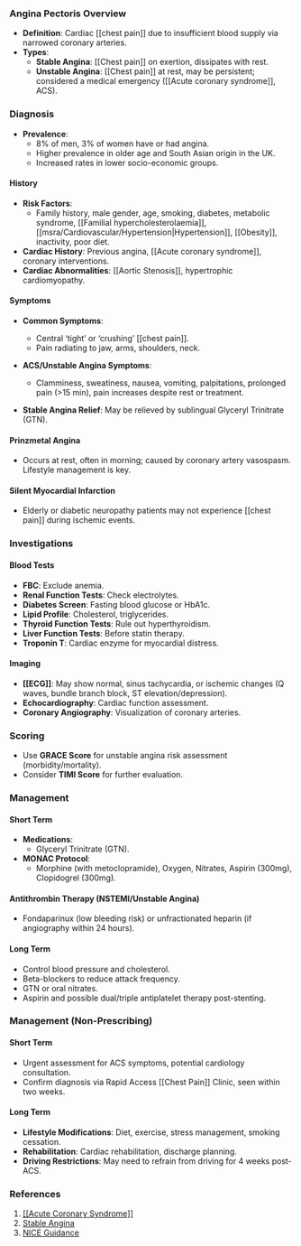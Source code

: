 ### Angina Pectoris Overview
- **Definition**: Cardiac [[chest pain]] due to insufficient blood supply via narrowed coronary arteries.
- **Types**: 
  - **Stable Angina**: [[Chest pain]] on exertion, dissipates with rest.
  - **Unstable Angina**: [[Chest pain]] at rest, may be persistent; considered a medical emergency ([[Acute coronary syndrome]], ACS).
  
### Diagnosis
- **Prevalence**: 
  - 8% of men, 3% of women have or had angina.
  - Higher prevalence in older age and South Asian origin in the UK.
  - Increased rates in lower socio-economic groups.
  
#### History
- **Risk Factors**: 
  - Family history, male gender, age, smoking, diabetes, metabolic syndrome, [[Familial hypercholesterolaemia]], [[msra/Cardiovascular/Hypertension|Hypertension]], [[Obesity]], inactivity, poor diet.
- **Cardiac History**: Previous angina, [[Acute coronary syndrome]], coronary interventions.
- **Cardiac Abnormalities**: [[Aortic Stenosis]], hypertrophic cardiomyopathy.

#### Symptoms
- **Common Symptoms**: 
  - Central ‘tight’ or ‘crushing’ [[chest pain]].
  - Pain radiating to jaw, arms, shoulders, neck.
  
- **ACS/Unstable Angina Symptoms**: 
  - Clamminess, sweatiness, nausea, vomiting, palpitations, prolonged pain (>15 min), pain increases despite rest or treatment.
  
- **Stable Angina Relief**: May be relieved by sublingual Glyceryl Trinitrate (GTN).

#### Prinzmetal Angina
- Occurs at rest, often in morning; caused by coronary artery vasospasm. Lifestyle management is key.

#### Silent Myocardial Infarction
- Elderly or diabetic neuropathy patients may not experience [[chest pain]] during ischemic events.

### Investigations
#### Blood Tests
- **FBC**: Exclude anemia.
- **Renal Function Tests**: Check electrolytes.
- **Diabetes Screen**: Fasting blood glucose or HbA1c.
- **Lipid Profile**: Cholesterol, triglycerides.
- **Thyroid Function Tests**: Rule out hyperthyroidism.
- **Liver Function Tests**: Before statin therapy.
- **Troponin T**: Cardiac enzyme for myocardial distress.

#### Imaging
- **[[ECG]]**: May show normal, sinus tachycardia, or ischemic changes (Q waves, bundle branch block, ST elevation/depression).
- **Echocardiography**: Cardiac function assessment.
- **Coronary Angiography**: Visualization of coronary arteries.

### Scoring
- Use **GRACE Score** for unstable angina risk assessment (morbidity/mortality). 
- Consider **TIMI Score** for further evaluation.

### Management
#### Short Term
- **Medications**:
  - Glyceryl Trinitrate (GTN).
- **MONAC Protocol**:
  - Morphine (with metoclopramide), Oxygen, Nitrates, Aspirin (300mg), Clopidogrel (300mg).

#### Antithrombin Therapy (NSTEMI/Unstable Angina)
- Fondaparinux (low bleeding risk) or unfractionated heparin (if angiography within 24 hours).

#### Long Term
- Control blood pressure and cholesterol.
- Beta-blockers to reduce attack frequency.
- GTN or oral nitrates.
- Aspirin and possible dual/triple antiplatelet therapy post-stenting.

### Management (Non-Prescribing)
#### Short Term
- Urgent assessment for ACS symptoms, potential cardiology consultation.
- Confirm diagnosis via Rapid Access [[Chest Pain]] Clinic, seen within two weeks.

#### Long Term
- **Lifestyle Modifications**: Diet, exercise, stress management, smoking cessation.
- **Rehabilitation**: Cardiac rehabilitation, discharge planning.
- **Driving Restrictions**: May need to refrain from driving for 4 weeks post-ACS.

### References
1. [[[Acute Coronary Syndrome]]](https://patient.info/doctor/acute-coronary-syndrome-pro)
2. [Stable Angina](https://patient.info/doctor/stable-angina-2)
3. [NICE Guidance](https://www.nice.org.uk/guidance/cg94/chapter/1-Guidance)
